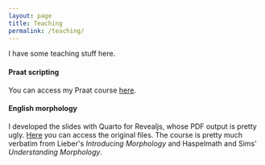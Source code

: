 ```yaml
---
layout: page
title: Teaching
permalink: /teaching/
---
```


I have some teaching stuff here.

#### Praat scripting

You can access my Praat course [here](praatcourse/index.html).

#### English morphology

I developed the slides with Quarto for Revealjs, whose PDF output is pretty ugly. [Here](morphology/morphology.html) you can access the original files. The course is pretty much verbatim from Lieber's _Introducing Morphology_ and Haspelmath and Sims' _Understanding Morphology_.


